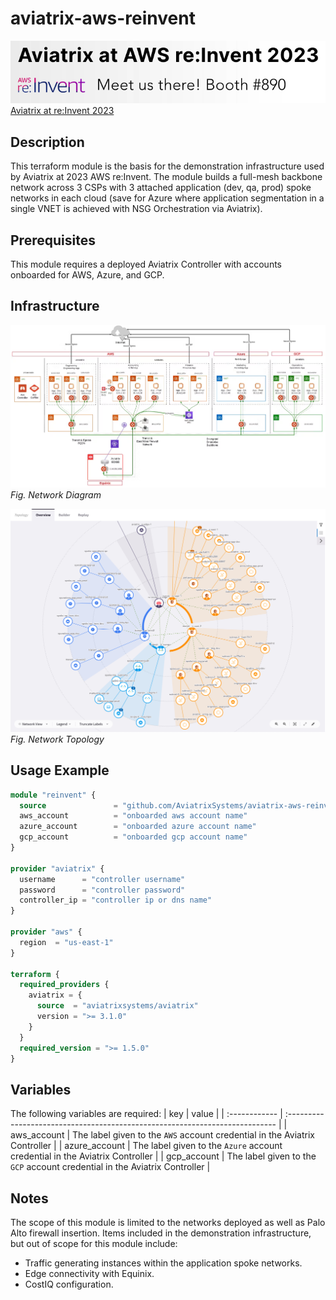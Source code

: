# aviatrix-aws-reinvent

![re:Invent](images/reinvent.png)
[Aviatrix at re:Invent 2023](https://aviatrix.com/aviatrix-at-aws-reinvent-2023/)

## Description

This terraform module is the basis for the demonstration infrastructure used by Aviatrix at 2023 AWS re:Invent. The module builds a full-mesh backbone network across 3 CSPs with 3 attached application (dev, qa, prod) spoke networks in each cloud (save for Azure where application segmentation in a single VNET is achieved with NSG Orchestration via Aviatrix).

## Prerequisites

This module requires a deployed Aviatrix Controller with accounts onboarded for AWS, Azure, and GCP.

## Infrastructure

![Toplogy](images/avx.png)  
_Fig. Network Diagram_  

![Map](images/map.png)  
_Fig. Network Topology_  

## Usage Example

```terraform
module "reinvent" {
  source               = "github.com/AviatrixSystems/aviatrix-aws-reinvent"
  aws_account          = "onboarded aws account name"
  azure_account        = "onboarded azure account name"
  gcp_account          = "onboarded gcp account name"
}

provider "aviatrix" {
  username      = "controller username"
  password      = "controller password"
  controller_ip = "controller ip or dns name"
}

provider "aws" {
  region  = "us-east-1"
}

terraform {
  required_providers {
    aviatrix = {
      source  = "aviatrixsystems/aviatrix"
      version = ">= 3.1.0"
    }
  }
  required_version = ">= 1.5.0"
}

```

## Variables

The following variables are required:
| key           | value                                                                        |
| :------------ | :--------------------------------------------------------------------------- |
| aws_account   | The label given to the `AWS` account credential in the Aviatrix Controller   |
| azure_account | The label given to the `Azure` account credential in the Aviatrix Controller |
| gcp_account   | The label given to the `GCP` account credential in the Aviatrix Controller   |

## Notes

The scope of this module is limited to the networks deployed as well as Palo Alto firewall insertion. Items included in the demonstration infrastructure, but out of scope for this module include:

- Traffic generating instances within the application spoke networks.
- Edge connectivity with Equinix.
- CostIQ configuration.
